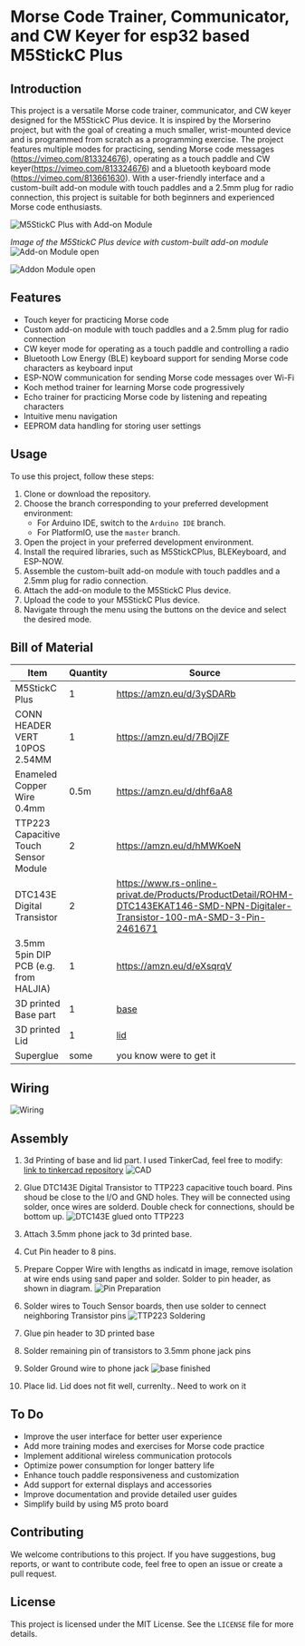 # Morse Code Trainer, Communicator, and CW Keyer for esp32 based M5StickC Plus

## Introduction

This project is a versatile Morse code trainer, communicator, and CW keyer designed for the M5StickC Plus device. It is inspired by the Morserino project, but with the goal of creating a much smaller, wrist-mounted device and is programmed from scratch as a programming exercise. The project features multiple modes for practicing, sending Morse code messages (https://vimeo.com/813324676), operating as a touch paddle and CW keyer(https://vimeo.com/813324676) and a bluetooth keyboard mode (https://vimeo.com/813661630). With a user-friendly interface and a custom-built add-on module with touch paddles and a 2.5mm plug for radio connection, this project is suitable for both beginners and experienced Morse code enthusiasts.

![M5StickC Plus with Add-on Module](img/touch_keyer.jpg)



*Image of the M5StickC Plus device with custom-built add-on module*
![Add-on Module open](img/hat_open.jpg)


![Addon Module open](img/menue.jpg)

## Features

- Touch keyer for practicing Morse code
- Custom add-on module with touch paddles and a 2.5mm plug for radio connection
- CW keyer mode for operating as a touch paddle and controlling a radio
- Bluetooth Low Energy (BLE) keyboard support for sending Morse code characters as keyboard input
- ESP-NOW communication for sending Morse code messages over Wi-Fi
- Koch method trainer for learning Morse code progressively
- Echo trainer for practicing Morse code by listening and repeating characters
- Intuitive menu navigation
- EEPROM data handling for storing user settings

## Usage

To use this project, follow these steps:

1. Clone or download the repository.
2. Choose the branch corresponding to your preferred development environment:
   - For Arduino IDE, switch to the `Arduino IDE` branch.
   - For PlatformIO, use the `master` branch.
3. Open the project in your preferred development environment.
4. Install the required libraries, such as M5StickCPlus, BLEKeyboard, and ESP-NOW.
5. Assemble the custom-built add-on module with touch paddles and a 2.5mm plug for radio connection.
6. Attach the add-on module to the M5StickC Plus device.
7. Upload the code to your M5StickC Plus device.
8. Navigate through the menu using the buttons on the device and select the desired mode.



## Bill of Material

| Item | Quantity |Source|
|------|----------|------|
| M5StickC Plus | 1 |https://amzn.eu/d/3ySDARb
| CONN HEADER VERT 10POS 2.54MM| 1 |https://amzn.eu/d/7BOjlZF|
| Enameled Copper Wire 0.4mm | 0.5m | https://amzn.eu/d/dhf6aA8 | 
| TTP223 Capacitive Touch Sensor Module | 2 |https://amzn.eu/d/hMWKoeN|
| DTC143E Digital Transistor| 2 |https://www.rs-online-privat.de/Products/ProductDetail/ROHM-DTC143EKAT146-SMD-NPN-Digitaler-Transistor-100-mA-SMD-3-Pin-2461671
| 3.5mm 5pin DIP PCB (e.g. from HALJIA) | 1 | https://amzn.eu/d/eXsqrqV |
| 3D printed Base part | 1 | [base](/cad/WristMorse_base.stl)|
| 3D printed Lid | 1 | [lid](/cad/WristMorse_lid.stl)|
| Superglue | some | you know were to get it |



## Wiring

![Wiring](img/schematic.png)



## Assembly

1. 3d Printing of base and lid part. I used TinkerCad, feel free to modify: [link to tinkercad repository](https://www.tinkercad.com/things/aN4yCXyS5EN?sharecode=FDEHknXaCy3AVA37gZpHX5ytrah3ygyH9-0glm6WoO8)
![CAD](img/CAD.png)

2. Glue DTC143E Digital Transistor to TTP223 capacitive touch board. Pins shoud be close to the I/O and GND holes. They will be connected using solder, once wires are solderd. Double check for connections, should be bottom up.
![DTC143E glued onto TTP223](/img/TTP223_DTC143E_glued.jpg)

3. Attach 3.5mm phone jack to 3d printed base.

4. Cut Pin header to 8 pins.

5. Prepare Copper Wire with lengths as indicatd in image, remove isolation at wire ends using sand paper and solder. Solder to pin header, as shown in diagram.
![Pin Preparation](/img/pin_wiring.jpg)

6. Solder wires to Touch Sensor boards, then use solder to cennect neighboring Transistor pins
![TTP223 Soldering](/img/TTP223_soldering.jpg)

7. Glue pin header to 3D printed base

8. Solder remaining pin of transistors to 3.5mm phone jack pins

9. Solder Ground wire to phone jack
![base finished](/img/base_finished.jpg)

10. Place lid. Lid does not fit well, currenlty.. Need to work on it



## To Do

- Improve the user interface for better user experience
- Add more training modes and exercises for Morse code practice
- Implement additional wireless communication protocols
- Optimize power consumption for longer battery life
- Enhance touch paddle responsiveness and customization
- Add support for external displays and accessories
- Improve documentation and provide detailed user guides
- Simplify build by using M5 proto board
## Contributing

We welcome contributions to this project. If you have suggestions, bug reports, or want to contribute code, feel free to open an issue or create a pull request.

## License

This project is licensed under the MIT License. See the `LICENSE` file for more details.
